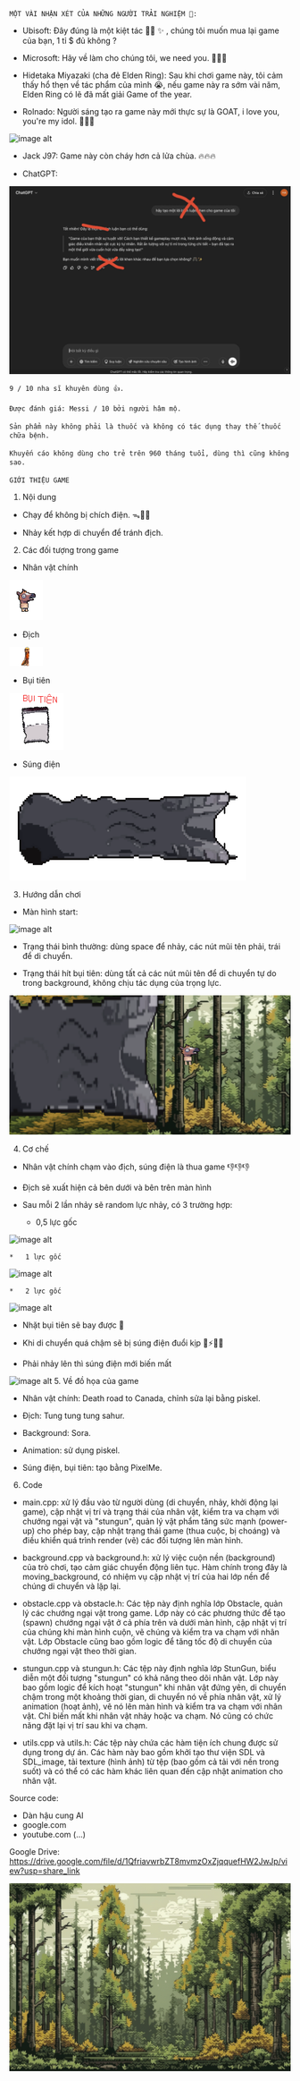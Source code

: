     MỘT VÀI NHẬN XÉT CỦA NHỮNG NGƯỜI TRẢI NGHIỆM 🐧:

- Ubisoft: Đây đúng là một kiệt tác 🤌✨ ✨ , chúng tôi muốn mua lại game của bạn, 1 tỉ $ đủ không ?

- Microsoft: Hãy về làm cho chúng tôi, we need you. 🙏🙏🙏

- Hidetaka Miyazaki (cha đẻ Elden Ring): Sau khi chơi game này, tôi cảm thấy hổ thẹn về tác phẩm của mình 😭, nếu game này ra sớm vài năm, Elden Ring có lẽ đã mất giải Game of the year.

- Rolnado: Người sáng tạo ra game này mới thực sự là GOAT, i love you, you're my idol. 💋💋💋

![image alt](https://i.dailymail.co.uk/i/pix/2013/04/07/article-2305091-19235309000005DC-601_1024x615_large.jpg)

- Jack J97: Game này còn cháy hơn cả lửa chùa. 🔥🔥🔥

- ChatGPT: 

![image alt](https://github.com/haihoang18/Escape-from-Cambodia/blob/acc0bad3d21e8239c2790b1eaf8a879cc77cd148/IMG_3634%202.JPG)
    
    9 / 10 nha sĩ khuyên dùng 👍.

    Được đánh giá: Messi / 10 bởi người hâm mộ.

    Sản phẩm này không phải là thuốc và không có tác dụng thay thế thuốc chữa bệnh.
    
    Khuyến cáo không dùng cho trẻ trên 960 tháng tuổi, dùng thì cũng không sao.
    
    GIỚI THIỆU GAME

1. Nội dung

- Chạy để không bị chích điện. ᯓ🏃‍➡️

- Nhảy kết hợp di chuyển để tránh địch.

2. Các đối tượng trong game

- Nhân vật chính 

![image alt](https://github.com/haihoang18/Escape-from-Cambodia/blob/7ff995f73a7dc3fd5f63cdab8a90ff35c44ac391/character/horseman_jump_right.png)
- Địch

![image alt](https://github.com/haihoang18/Escape-from-Cambodia/blob/7ff995f73a7dc3fd5f63cdab8a90ff35c44ac391/background/tungtungtungsahur.png)
- Bụi tiên

![image alt](https://github.com/haihoang18/Escape-from-Cambodia/blob/7ff995f73a7dc3fd5f63cdab8a90ff35c44ac391/background/bui_tien.png)
- Súng điện

![image alt](https://github.com/haihoang18/Escape-from-Cambodia/blob/7ff995f73a7dc3fd5f63cdab8a90ff35c44ac391/stungun/stungun_2.png)

3. Hướng dẫn chơi

- Màn hình start:

![image alt](https://github.com/haihoang18/Escape-from-Cambodia/blob/f48d33720daf2665784fe68f54724f0e73231343/%E1%BA%A2nh%20m%C3%A0n%20h%C3%ACnh%202025-04-27%20l%C3%BAc%2023.19.59.png)

- Trạng thái bình thường: dùng space để nhảy, các nút mũi tên phải, trái để di chuyển.

- Trạng thái hít bụi tiên: dùng tất cả các nút mũi tên để di chuyển tự do trong background, không chịu tác dụng của trọng lực.

![image alt](https://github.com/haihoang18/Escape-from-Cambodia/blob/4d0ac287b61200b78c45256c35860306764cb995/%E1%BA%A2nh%20m%C3%A0n%20h%C3%ACnh%202025-04-27%20l%C3%BAc%2023.35.50.png)

4. Cơ chế

- Nhân vật chính chạm vào địch, súng điện là thua game 👎👎👎

- Địch sẽ xuất hiện cả bên dưới và bên trên màn hình 

- Sau mỗi 2 lần nhảy sẽ random lực nhảy, có 3 trường hợp:
    * 0,5 lực gốc

![image alt](https://github.com/haihoang18/Escape-from-Cambodia/blob/743712039ef5fc93b75a63134db21af36675f149/pic/low_jump.png)
   
    *   1 lực gốc

![image alt](https://github.com/haihoang18/Escape-from-Cambodia/blob/a455161d392621f2fe49b0091fc76dad1f74bb1a/pic/%E1%BA%A2nh%20m%C3%A0n%20h%C3%ACnh%202025-04-27%20l%C3%BAc%2023.55.23.png)

    *   2 lực gốc

![image alt](https://github.com/haihoang18/Escape-from-Cambodia/blob/a455161d392621f2fe49b0091fc76dad1f74bb1a/pic/%E1%BA%A2nh%20m%C3%A0n%20h%C3%ACnh%202025-04-27%20l%C3%BAc%2023.55.23.png)

- Nhặt bụi tiên sẽ bay được 💨

- Khi di chuyển quá chậm sẽ bị súng điện đuổi kịp 🔌⚡💥😵

- Phải nhảy lên thì súng điện mới biến mất

![image alt](https://github.com/haihoang18/Escape-from-Cambodia/blob/f48d33720daf2665784fe68f54724f0e73231343/%E1%BA%A2nh%20m%C3%A0n%20h%C3%ACnh%202025-04-27%20l%C3%BAc%2023.20.13.png)
5. Về đồ họa của game

- Nhân vật chính: Death road to Canada, chỉnh sửa lại bằng piskel.

- Địch: Tung tung tung sahur.

- Background: Sora.

- Animation: sử dụng piskel.

- Súng điện, bụi tiên: tạo bằng PixelMe.

6. Code

- main.cpp:  xử lý đầu vào từ người dùng (di chuyển, nhảy, khởi động lại game), cập nhật vị trí và trạng thái của nhân vật, kiểm tra va chạm với chướng ngại vật và "stungun", quản lý vật phẩm tăng sức mạnh (power-up) cho phép bay, cập nhật trạng thái game (thua cuộc, bị choáng) và điều khiển quá trình render (vẽ) các đối tượng lên màn hình.

- background.cpp và background.h: xử lý việc cuộn nền (background) của trò chơi, tạo cảm giác chuyển động liên tục. Hàm chính trong đây là moving_background, có nhiệm vụ cập nhật vị trí của hai lớp nền để chúng di chuyển và lặp lại.

- obstacle.cpp và obstacle.h: Các tệp này định nghĩa lớp Obstacle, quản lý các chướng ngại vật trong game. Lớp này có các phương thức để tạo (spawn) chướng ngại vật ở cả phía trên và dưới màn hình, cập nhật vị trí của chúng khi màn hình cuộn, vẽ chúng và kiểm tra va chạm với nhân vật. Lớp Obstacle cũng bao gồm logic để tăng tốc độ di chuyển của chướng ngại vật theo thời gian.

- stungun.cpp và stungun.h: Các tệp này định nghĩa lớp StunGun, biểu diễn một đối tượng "stungun" có khả năng theo dõi nhân vật. Lớp này bao gồm logic để kích hoạt "stungun" khi nhân vật đứng yên, di chuyển chậm trong một khoảng thời gian, di chuyển nó về phía nhân vật, xử lý animation (hoạt ảnh), vẽ nó lên màn hình và kiểm tra va chạm với nhân vật.
Chỉ biến mất khi nhân vật nhảy hoặc va chạm. Nó cũng có chức năng đặt lại vị trí sau khi va chạm.

- utils.cpp và utils.h: Các tệp này chứa các hàm tiện ích chung được sử dụng trong dự án. Các hàm này bao gồm khởi tạo thư viện SDL và SDL_image, tải texture (hình ảnh) từ tệp (bao gồm cả tải với nền trong suốt) và có thể có các hàm khác liên quan đến cập nhật animation cho nhân vật.

Source code:
- Dàn hậu cung AI
- google.com
- youtube.com
(...)

Google Drive: https://drive.google.com/file/d/1QfriavwrbZT8mvmzOxZjqquefHW2JwJp/view?usp=share_link

![image alt](https://github.com/haihoang18/Escape-from-Cambodia/blob/78fe809e68653bd736666de89678feb1cee31789/background/background1.png)